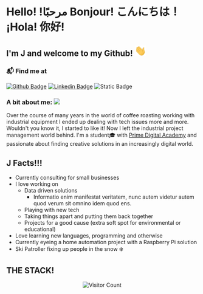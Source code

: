 # Hello! !مرحبًا Bonjour! こんにちは！¡Hola! 你好!
## I'm J and welcome to my Github! <img width="30px" margin="0px" src="https://raw.githubusercontent.com/ABSphreak/ABSphreak/master/gifs/Hi.gif"/>

### 📬 Find me at
[![Github Badge](http://img.shields.io/badge/-Github-black?style=plastic&logo=github&link=https://github.com/8bitcoffee/)](https://github.com/8bitcoffee/) 
[![Linkedin Badge](https://img.shields.io/badge/-LinkedIn-blue?style=plastic&logo=Linkedin&logoColor=white&link=https://www.linkedin.com/in/8bitcoffee/)](https://www.linkedin.com/in/8bitcoffee)
![Static Badge](https://img.shields.io/badge/_-Email_Me?style=plastic&logo=mailgun&logoColor=%23FFFFFF&label=Email%20Me!&labelColor=%23DF0000&color=%23DF0000&link=mailto%3Aj%408bit.coffee)

### A bit about me: <img src="https://8bitlogo.s3.us-east-2.amazonaws.com/8bit+no+background+copy.png" width="30"/>

Over the course of many years in the world of coffee roasting working with industrial equipment I ended up dealing with tech issues more and more. Wouldn't you know it, I started to like it! Now I left the industrial project management world behind. I'm a student🎓 with [Prime Digital Academy](primeacademy.io) and passionate about finding creative solutions in an increasingly digital world.

## J Facts!!!

- Currently consulting for small businesses
- I love working on
  - Data driven solutions
    - Informatio enim manifestat veritatem, nunc autem videtur autem quod verum sit omnino idem quod ens.
  - Playing with new tech
  - Taking things apart and putting them back together
  - Projects for a good cause (extra soft spot for environmental or educational)
- Love learning new languages, programming and otherwise
- Currently eyeing a home automation project with a Raspberry Pi solution
- Ski Patroller fixing up people in the snow ❄️

## THE STACK!



<div align="center">
  
![Visitor Count](https://profile-counter.glitch.me/8bitcoffee/count.svg)

</div>
